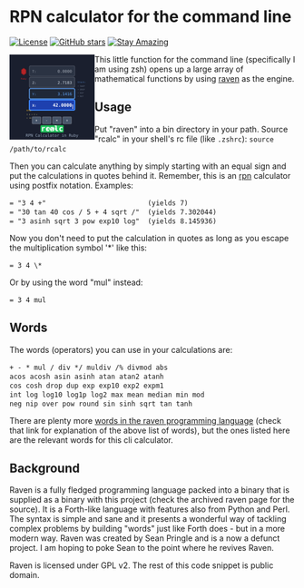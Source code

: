 # RPN calculator for the command line

[![License](https://img.shields.io/badge/License-Public%20Domain-brightgreen.svg)](https://unlicense.org/)
[![GitHub stars](https://img.shields.io/github/stars/isene/rcalc.svg)](https://github.com/isene/rcalc/stargazers)
[![Stay Amazing](https://img.shields.io/badge/Stay-Amazing-blue.svg)](https://isene.org)

<img src="img/rcalc_logo.svg" align="left" width="150" height="150" alt="rcalc Logo">

This little function for the command line (specifically I am using zsh) opens
up a large array of mathematical functions by using
[raven](https://web.archive.org/web/20070828224224/http://mythago.net/language.html)
as the engine.


## Usage

Put "raven" into a bin directory in your path. Source "rcalc" in your shell's
rc file (like `.zshrc`): `source /path/to/rcalc`

Then you can calculate anything by simply starting with an equal sign and put
the calculations in quotes behind it. Remember, this is an
[rpn](ihttps://en.wikipedia.org/wiki/Reverse_Polish_notation) calculator using
postfix notation. Examples:

```
= "3 4 +"                         (yields 7)
= "30 tan 40 cos / 5 + 4 sqrt /"  (yields 7.302044)
= "3 asinh sqrt 3 pow exp10 log"  (yields 8.145936)
```

Now you don't need to put the calculation in quotes as long as you escape the
multiplication symbol '*' like this:

```
= 3 4 \*
```
Or by using the word "mul" instead:

```
= 3 4 mul
```


## Words

The words (operators) you can use in your calculations are:

```
+ - * mul / div */ muldiv /% divmod abs 
acos acosh asin asinh atan atan2 atanh 
cos cosh drop dup exp exp10 exp2 expm1 
int log log10 log1p log2 max mean median min mod
neg nip over pow round sin sinh sqrt tan tanh
```

There are plenty more [words in the raven programming
language](https://web.archive.org/web/20070828225150/http://mythago.net/manual.html)
(check that link for explanation of the above list of words), but the ones
listed here are the relevant words for this cli calculator.


## Background 

Raven is a fully fledged programming language packed into a binary that is
supplied as a binary with this project (check the archived raven page for the
source). It is a Forth-like language with features also from Python and Perl.
The syntax is simple and sane and it presents a wonderful way of tackling
complex problems by building "words" just like Forth does - but in a more
modern way. Raven was created by Sean Pringle and is a now a defunct project.
I am hoping to poke Sean to the point where he revives Raven.

Raven is licensed under GPL v2. The rest of this code snippet is public
domain.
